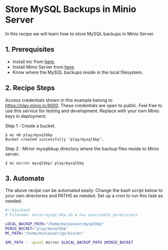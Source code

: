 # Store MySQL Backups in Minio Server

In this recipe we will learn how to store MySQL backups in Minio Server.

 
## 1. Prerequisites
* Install mc from [here](https://docs.minio.io/docs/minio-client-quick-start-guide).
* Install Minio Server from [here](https://docs.minio.io/docs/minio ).
* Know where the MySQL backups reside in the local filesystem.

## 2. Recipe Steps
Access credentials shown in this example belong to https://play.minio.io:9000.
These credentials are open to public. Feel free to use this service for testing and development. Replace with your own Minio keys in deployment.

Step 1 : Create a bucket.
```
$ mc mb play/mysqlbkp
Bucket created successfully ‘play/mysqlbkp’.
```

Step 2 : Mirror mysqlbkup directory where the backup files reside to Minio server. 

```
$ mc mirror mysqlbkp/ play/mysqlbkp
```

## 3. Automate
The above recipe can be automated easily. Change the bash script below to your own directories and PATHS as needed. Set up a cron to run this task as needed.

```sh
#!/bin/bash
# Filename: minio-mysql-bkp.sh & has executable permissions.

LOCAL_BACKUP_PATH="/home/miniouser/mysqlbkp"
MINIO_BUCKET="play/mysqlbkp"
MC_PATH="/home/miniouser/go/bin/mc"

$MC_PATH - -quiet mirror $LOCAL_BACKUP_PATH $MINIO_BUCKET
```
